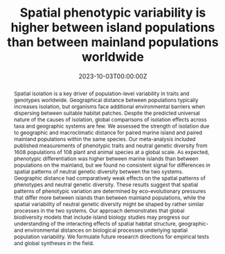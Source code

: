 ---
title: "Spatial phenotypic variability is higher between island populations than between mainland populations worldwide"
authors:
- Anna M. Csergő
- Kevin Healy
- Darren P. O'Connell
- Maude E. A. Baudraz
- David J. Kelly
- Fionn Ó Marcaigh
- Annabel L. Smith
- Jesus Villellas
- Cian White
- admin
- Yvonne M. Buckley

date: "2023-10-03T00:00:00Z"

# Publication type.
# Legend: 0 = Uncategorized; 1 = Conference paper; 2 = Journal article;
# 3 = Preprint / Working Paper; 4 = Report; 5 = Book; 6 = Book section;
# 7 = Thesis; 8 = Patent
publication_types: ["2"]

# Publication name and optional abbreviated publication name.
publication: "**Ecography** e06787"
publication_short: ""

abstract: Spatial isolation is a key driver of population-level variability in traits and genotypes worldwide. Geographical distance between populations typically increases isolation, but organisms face additional environmental barriers when dispersing between suitable habitat patches. Despite the predicted universal nature of the causes of isolation, global comparisons of isolation effects across taxa and geographic systems are few. We assessed the strength of isolation due to geographic and macroclimatic distance for paired marine island and paired mainland populations within the same species. Our meta-analysis included published measurements of phenotypic traits and neutral genetic diversity from 1608 populations of 108 plant and animal species at a global scale. As expected, phenotypic differentiation was higher between marine islands than between populations on the mainland, but we found no consistent signal for differences in spatial patterns of neutral genetic diversity between the two systems. Geographic distance had comparatively weak effects on the spatial patterns of phenotypes and neutral genetic diversity. These results suggest that spatial patterns of phenotypic variation are determined by eco-evolutionary pressures that differ more between islands than between mainland populations, while the spatial variability of neutral genetic diversity might be shaped by rather similar processes in the two systems. Our approach demonstrates that global biodiversity models that include island biology studies may progress our understanding of the interacting effects of spatial habitat structure, geographic- and environmental distances on biological processes underlying spatial population variability. We formulate future research directions for empirical tests and global syntheses in the field.

tags:
- island biogeography
featured: false

# links:
# - name: ""
#   url: ""
url_pdf: 'https://github.com/qiang-yang-ecology/papers/blob/main/Ecography%20-%202023%20-%20Cserg%20-%20Spatial%20phenotypic%20variability%20is%20higher%20between%20island%20populations%20than%20between%20mainland.pdf'
url_code: ''
url_dataset: ''
url_poster: ''
url_project: ''
url_slides: ''
url_source: ''
url_video: ''

---